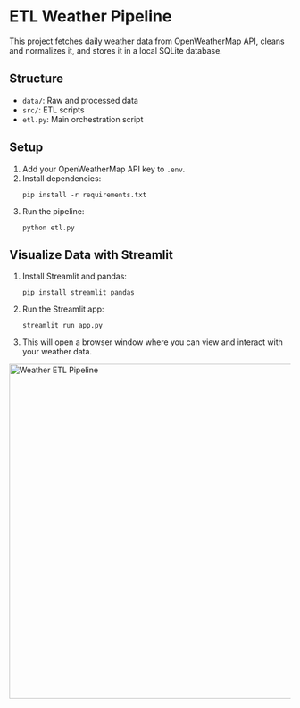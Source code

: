 # ETL Weather Pipeline

This project fetches daily weather data from OpenWeatherMap API, cleans and normalizes it, and stores it in a local SQLite database.

## Structure
- `data/`: Raw and processed data
- `src/`: ETL scripts
- `etl.py`: Main orchestration script

## Setup
1. Add your OpenWeatherMap API key to `.env`.
2. Install dependencies:
   ```
   pip install -r requirements.txt
   ```
3. Run the pipeline:
   ```
   python etl.py
   ```

## Visualize Data with Streamlit

1. Install Streamlit and pandas:
   ```
   pip install streamlit pandas
   ```
2. Run the Streamlit app:
   ```
   streamlit run app.py
   ```
3. This will open a browser window where you can view and interact with your weather data.

<img src="images/eatherDataVisualization.png" align="center" alt="Weather ETL Pipeline" width="600"/>

